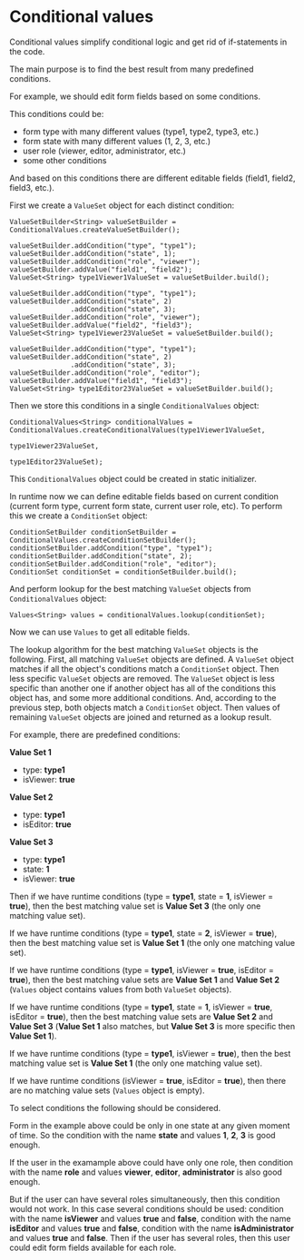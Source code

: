 Conditional values
==================
Conditional values simplify conditional logic and get rid of if-statements in the code.

The main purpose is to find the best result from many predefined conditions.

For example, we should edit form fields based on some conditions.

This conditions could be:
* form type with many different values (type1, type2, type3, etc.)
* form state with many different values (1, 2, 3, etc.)
* user role (viewer, editor, administrator, etc.)
* some other conditions

And based on this conditions there are different editable fields (field1, field2, field3, etc.).

First we create a `ValueSet` object for each distinct condition:
```
ValueSetBuilder<String> valueSetBuilder = ConditionalValues.createValueSetBuilder();

valueSetBuilder.addCondition("type", "type1");
valueSetBuilder.addCondition("state", 1);
valueSetBuilder.addCondition("role", "viewer");
valueSetBuilder.addValue("field1", "field2");
ValueSet<String> type1Viewer1ValueSet = valueSetBuilder.build();

valueSetBuilder.addCondition("type", "type1");
valueSetBuilder.addCondition("state", 2)
               .addCondition("state", 3);
valueSetBuilder.addCondition("role", "viewer");
valueSetBuilder.addValue("field2", "field3");
ValueSet<String> type1Viewer23ValueSet = valueSetBuilder.build();

valueSetBuilder.addCondition("type", "type1");
valueSetBuilder.addCondition("state", 2)
               .addCondition("state", 3);
valueSetBuilder.addCondition("role", "editor");
valueSetBuilder.addValue("field1", "field3");
ValueSet<String> type1Editor23ValueSet = valueSetBuilder.build();
```

Then we store this conditions in a single `ConditionalValues` object:
```
ConditionalValues<String> conditionalValues = ConditionalValues.createConditionalValues(type1Viewer1ValueSet,
                                                                                        type1Viewer23ValueSet,
                                                                                        type1Editor23ValueSet);
```

This `ConditionalValues` object could be created in static initializer.

In runtime now we can define editable fields based on current condition (current form type, current form state, current user role, etc).
To perform this we create a `ConditionSet` object:
```
ConditionSetBuilder conditionSetBuilder = ConditionalValues.createConditionSetBuilder();
conditionSetBuilder.addCondition("type", "type1");
conditionSetBuilder.addCondition("state", 2);
conditionSetBuilder.addCondition("role", "editor");
ConditionSet conditionSet = conditionSetBuilder.build();
```

And perform lookup for the best matching `ValueSet` objects from `ConditionalValues` object:
```
Values<String> values = conditionalValues.lookup(conditionSet);
```

Now we can use `Values` to get all editable fields.

The lookup algorithm for the best matching `ValueSet` objects is the following.
First, all matching `ValueSet` objects are defined.
A `ValueSet` object matches if all the object's conditions match a `ConditionSet` object.
Then less specific `ValueSet` objects are removed.
The `ValueSet` object is less specific than another one if another object has all of the conditions this object has, and some more additional conditions.
And, according to the previous step, both objects match a `ConditionSet` object.
Then values of remaining `ValueSet` objects are joined and returned as a lookup result.

For example, there are predefined conditions:

**Value Set 1**
* type: **type1**
* isViewer: **true**

**Value Set 2**
* type: **type1**
* isEditor: **true**

**Value Set 3**
* type: **type1**
* state: **1**
* isViewer: **true**

Then if we have runtime conditions (type = **type1**, state = **1**, isViewer = **true**), then the best matching value set is **Value Set 3** (the only one matching value set).

If we have runtime conditions (type = **type1**, state = **2**, isViewer = **true**), then the best matching value set is **Value Set 1** (the only one matching value set).

If we have runtime conditions (type = **type1**, isViewer = **true**, isEditor = **true**), then the best matching value sets are **Value Set 1** and **Value Set 2** (`Values` object contains values from both `ValueSet` objects).

If we have runtime conditions (type = **type1**, state = **1**, isViewer = **true**, isEditor = **true**), then the best matching value sets are **Value Set 2** and **Value Set 3** (**Value Set 1** also matches, but **Value Set 3** is more specific then **Value Set 1**).

If we have runtime conditions (type = **type1**, isViewer = **true**), then the best matching value set is **Value Set 1** (the only one matching value set).

If we have runtime conditions (isViewer = **true**, isEditor = **true**), then there are no matching value sets (`Values` object is empty).

To select conditions the following should be considered.

Form in the example above could be only in one state at any given moment of time. So the condition with the name **state** and values **1**, **2**, **3** is good enough.

If the user in the examample above could have only one role, then condition with the name **role** and values **viewer**, **editor**, **administrator** is also good enough.

But if the user can have several roles simultaneously, then this condition would not work.
In this case several conditions should be used: condition with the name **isViewer** and values **true** and **false**, condition with the name **isEditor** and values **true** and **false**, condition with the name **isAdministrator** and values **true** and **false**.
Then if the user has several roles, then this user could edit form fields available for each role.

